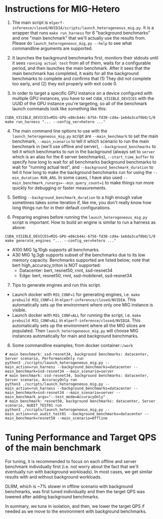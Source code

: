 # Instructions for MIG-Hetero

1. The main script is `mlperf-inference/closed/NVIDIA/scripts/launch_heterogeneous_mig.py`.
It is a wrapper that runs `make run_harness` for 6 "background benchmarks" and one "main benchmark" that we'll actually use the results from.
Please do `launch_heterogeneous_mig.py --help` to see what commandline arguments are supported.

2. It launches the background benchmarks first, monitors their stdouts until it sees `running actual test` from all of them, waits for a configurable period, and then launches the main benchmark.
After it sees that the main benchmark has completed, it waits for all the background benchmarks to complete and confirms that (1) They did not complete too early, and (2) they exit properly with exit code 0.

3. In order to target a specific GPU instance on a device configured with multiple GPU instances, you have to set `CUDA_VISIBLE_DEVICES` with the UUID of the GPU instance you're targeting, so all of the benchmark launch commands look like something like this:
```
CUDA_VISIBLE_DEVICES=MIG-GPU-e86cb44c-6756-fd30-cd4a-1e6da3caf9b0/1/0 make run_harness "... --config_ver=hetero ..."
```

4. The main command line options to use with the `launch_heterogeneous_mig.py` script are `--main_benchmark` to set the main benchmark, `--main_scenario` to tell it which scenario to run the main benchmark in (we'll use offline and server), `--background_benchmarks` to tell it which benchmarks to run in the background (always set to `server` which is an alias for the 6 server benchmarks), `--start_time_buffer` to specify how long to wait for all benchmarks background benchmarks to wait for "running actual test", and `--background_benchmark_duration` to tell it how long to make the background benchmarks run for using the `--min_duration RUN_ARG`.
In some cases, I have also used `--main_benchmark_runargs=--min_query_count=1` to make things run more quickly for debugging or faster measurements.

5. Setting `--background_benchmark_duration` to a high enough value sometimes takes some iteration if, like me, you don't really know how long things run for in their default configurations.

6. Preparing engines before running the `launch_heterogeneous_mig.py` script is important. How to build an engine is similar to run a harness as above:
```
CUDA_VISIBLE_DEVICES=MIG-GPU-e86cb44c-6756-fd30-cd4a-1e6da3caf9b0/1/0 make generate_engines "... --config_ver=hetero ..."
```

- A100 MIG 1g.10gb supports all benchmarks.
- A30 MIG 1g.3gb supports subset of the benchmarks due to its low memory capacity. Benchmarks supported are listed below; note that bert high_accuracy_triton is NOT supported:
    - Datacenter: bert, resnet50, rnnt, ssd-resnet34
    - Edge: bert, resnet50, rnnt, ssd-mobilenet, ssd-resnet34

7. Tips to generate engines and run this script.
- Launch docker with `MIG_CONF=1` for generating engines, i.e. `make prebuild MIG_CONF=1` in `mlperf-inference/closed/NVIDIA`. 
  This automatically sets up the environment where only one MIG instance is visible.
- Launch docker with `MIG_CONF=ALL` for running the script, i.e. `make prebuild MIG_CONF=ALL` in `mlperf-inference/closed/NVIDIA`. 
  This automatically sets up the environment where all the MIG slices are populated. Then `launch_heterogeneous_mig.py` will choose MIG instances automatically for main and background benchmarks.

8. Some commandline examples; from docker container::`/work`
```
# main benchmark: ssd-resnet34, background benchmarks: datacenter, Server scenario, PerformanceOnly run
python3 ./scripts/launch_heterogeneous_mig.py --main_action=run_harness --background_benchmarks=datacenter --main_benchmark=ssd-resnet34 --main_scenario=server
# main benchmark: ssd-resnet34, background benchmarks: datacenter, Server scenario, AccuracyOnly run
python3 ./scripts/launch_heterogeneous_mig.py --main_action=run_harness --background_benchmarks=datacenter --main_benchmark=ssd-resnet34 --main_scenario=server --main_benchmark_args="--test_mode=AccuracyOnly"
# main benchmark: resnet50, background benchmarks: datacenter, Server scenario, AUDIT_TEST01 run
python3 ./scripts/launch_heterogeneous_mig.py --main_action=run_audit_test01 --background_benchmarks=datacenter --main_benchmark=resnet50 --main_scenario=Offline
```

# Tuning Performance and Target QPS of the main benchmark
For tuning, it is recommended to focus on each offline and server benchmark individually first (i.e. not worry about the fact that we'll eventually run with background workloads).
In most cases, we get similar results with and without background workloads.

DLRM, which is ~7% slower in offline scenario with background benchmarks, was first tuned individually and then the target QPS was lowered after adding background benchmarks.

In summary, we tune in isolation, and then, we lower the target QPS if needed as we move to the environment with background benchmarks.
